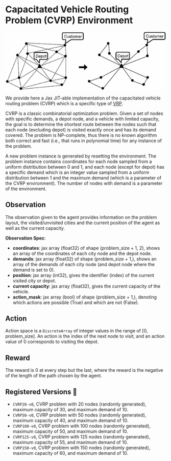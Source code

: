 # Capacitated Vehicle Routing Problem (CVRP) Environment

<p align="center">
        <img src="../img/cvrp_img0.png" width="500"/>
</p>

We provide here a Jax JIT-able implementation of the capacitated vehicle routing problem
(CVRP) which is a specific type of [VRP](https://en.wikipedia.org/wiki/Vehicle_routing_problem).


CVRP is a classic combinatorial optimization problem. Given a set of nodes with specific demands,
a depot node, and a vehicle with limited capacity, the goal is to determine the shortest route
between the nodes such that each node (excluding depot) is visited exactly once and has its demand
covered. The problem is NP-complete, thus there is no known algorithm both correct and fast 
(i.e., that runs in polynomial time) for any instance of the problem.

A new problem instance is generated by resetting the environment. The problem instance contains 
coordinates for each node sampled from a uniform distribution between 0 and 1, and each node
(except for depot) has a specific demand which is an integer value sampled from a uniform
distribution between 1 and the maximum demand (which is a parameter of the CVRP environment). 
The number of nodes with demand is a parameter of the environment.

## Observation
The observation given to the agent provides information on the problem layout, the visited/unvisited cities and
the current position of the agent as well as the current capacity.

**Observation Spec**:

- **coordinates**: jax array (float32) of shape (problem_size + 1, 2), shows an array of the coordinates of each city node 
and the depot node.
- **demands**: jax array (float32) of shape (problem_size + 1,), shows an array of the demands of each city node 
(and depot node where the demand is set to 0).
- **position**: jax array (int32), gives the identifier (index) of the current visited city or depot.
- **current capacity**: jax array (float32), gives the current capacity of the vehicle.
- **action_mask**: jax array (bool) of shape (problem_size + 1,), denoting which actions are possible (True) and 
which are not (False).

## Action
Action space is a `DiscreteArray` of integer values in the range of [0, problem_size]. An action is the index of the 
next node to visit, and an action value of 0 corresponds to visiting the depot.

## Reward
The reward is 0 at every step but the last, where the reward is
the negative of the length of the path chosen by the agent.

## Registered Versions 📖
- `CVRP20-v0`, CVRP problem with 20 nodes (randomly generated), maximum capacity of 30, and maximum demand of 10.
- `CVRP50-v0`, CVRP problem with 50 nodes (randomly generated), maximum capacity of 40, and maximum demand of 10.
- `CVRP100-v0`, CVRP problem with 100 nodes (randomly generated), maximum capacity of 50, and maximum demand of 10.
- `CVRP125-v0`, CVRP problem with 125 nodes (randomly generated), maximum capacity of 55, and maximum demand of 10.
- `CVRP150-v0`, CVRP problem with 150 nodes (randomly generated), maximum capacity of 60, and maximum demand of 10.
